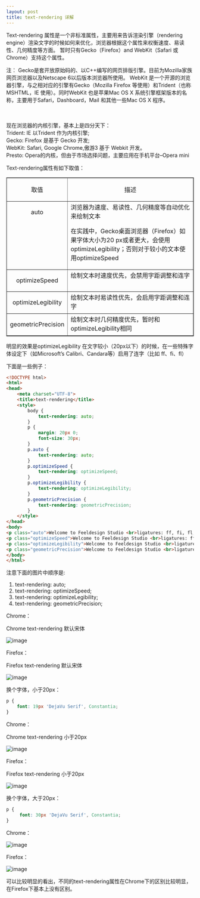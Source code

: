```yaml
---
layout: post
title: text-rendering 详解
---
```


Text-rendering 属性是一个非标准属性，主要用来告诉渲染引擎（rendering engine）渲染文字的时候如何来优化，浏览器根据这个属性来权衡速度、易读性、几何精度等方面。
暂时只有Gecko（Firefox）and WebKit（Safari 或 Chrome）支持这个属性。

<div class="box info"><p>注：
Gecko是套开放原始码的、以C++编写的网页排版引擎。目前为Mozilla家族网页浏览器以及Netscape 6以后版本浏览器所使用。
WebKit 是一个开源的浏览器引擎，与之相对应的引擎有Gecko（Mozilla Firefox 等使用）和Trident（也称MSHTML，IE 使用）。同时WebKit 也是苹果Mac OS X 系统引擎框架版本的名称，主要用于Safari，Dashboard，Mail 和其他一些Mac OS X 程序。

 <br> <br>现在浏览器的内核引擎，基本上是四分天下： <br>
Trident: IE 以Trident 作为内核引擎; <br>
Gecko: Firefox 是基于 Gecko 开发; <br>
WebKit: Safari, Google Chrome,傲游3 基于 Webkit 开发。 <br>
Presto: Opera的内核，但由于市场选择问题，主要应用在手机平台–Opera mini</p></div>

Text-rendering属性有如下取值：

<table border="1" cellspacing="0" cellpadding="0" class="light">
<tbody>
<tr>
<td valign="top">
<p align="center">取值</p>
</td>
<td valign="top">
<p align="center">描述</p>
</td>
</tr>
<tr>
<td valign="top">
<p align="center">auto</p>
</td>
<td valign="top">浏览器为速度、易读性、几何精度等自动优化来绘制文本&nbsp;<p></p>
<p>在实践中，Gecko桌面浏览器（Firefox）如果字体大小为20 px或者更大，会使用optimizeLegibility；否则对于较小的文本使用optimizeSpeed</p></td>
</tr>
<tr>
<td valign="top">
<p align="center">optimizeSpeed</p>
</td>
<td valign="top">绘制文本时速度优先，会禁用字距调整和连字</td>
</tr>
<tr>
<td valign="top">
<p align="center">optimizeLegibility</p>
</td>
<td valign="top">绘制文本时易读性优先，会启用字距调整和连字</td>
</tr>
<tr>
<td valign="top">
<p align="center">geometricPrecision</p>
</td>
<td valign="top">绘制文本时几何精度优先，暂时和optimizeLegibility相同</td>
</tr>
</tbody>
</table>

明显的效果是optimizeLegibility 在文字较小（20px以下）的时候，在一些特殊字体设定下（如Microsoft’s Calibri、Candara等）启用了连字（比如 ff、fi、fl）

下面是一些例子：

```html
<!DOCTYPE html>
<html>
<head>
    <meta charset="UTF-8">
    <title>text-rendering</title>
    <style>
        body {
            text-rendering: auto;
        }
        p {
            margin: 20px 0;
            font-size: 30px;
        }
        p.auto {
            text-rendering: auto;
        }
        p.optimizeSpeed {
            text-rendering: optimizeSpeed;
        }
        p.optimizeLegibility {
            text-rendering: optimizeLegibility;
        }
        p.geometricPrecision {
            text-rendering: geometricPrecision;
        }
    </style>
</head>
<body>
<p class="auto">Welcome to Feeldesign Studio <br>ligatures: ff, fi, fl, ffl</p>
<p class="optimizeSpeed">Welcome to Feeldesign Studio <br>ligatures: ff, fi, fl, ffl</p>
<p class="optimizeLegibility">Welcome to Feeldesign Studio <br>ligatures: ff, fi, fl, ffl</p>
<p class="geometricPrecision">Welcome to Feeldesign Studio <br>ligatures: ff, fi, fl, ffl</p>
</body>
</html>
```

注意下面的图片中顺序是:

1. text-rendering: auto;
2. text-rendering: optimizeSpeed;
3. text-rendering: optimizeLegibility;
4. text-rendering: geometricPrecision;

Chrome：

Chrome text-rendering 默认宋体

![image](/images/post/20130504text-rendering01.png)

Firefox：

Firefox text-rendering 默认宋体

![image](/images/post/20130504text-rendering02.png)

换个字体，小于20px：

```css
p {
    font: 19px 'DejaVu Serif', Constantia;
}
```

Chrome：

Chrome text-rendering 小于20px

![image](/images/post/20130504text-rendering03.png)

Firefox：

Firefox text-rendering 小于20px

![image](/images/post/20130504text-rendering04.png)

换个字体，大于20px：

```css
p {
     font: 30px 'DejaVu Serif', Constantia;
}
```

Chrome：

![image](/images/post/20130504text-rendering051.png)

Firefox：

![image](/images/post/20130504text-rendering06.png)

可以比较明显的看出，不同的text-rendering属性在Chrome下的区别比较明显，在Firefox下基本上没有区别。